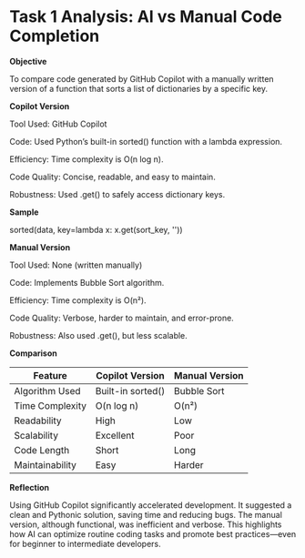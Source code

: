 # Task 1 Analysis: AI vs Manual Code Completion

**Objective**

To compare code generated by GitHub Copilot with a manually written version of a function that sorts a list of dictionaries by a specific key.

**Copilot Version**

Tool Used: GitHub Copilot

Code: Used Python’s built-in sorted() function with a lambda expression.

Efficiency: Time complexity is O(n log n).

Code Quality: Concise, readable, and easy to maintain.

Robustness: Used .get() to safely access dictionary keys.

**Sample**

sorted(data, key=lambda x: x.get(sort_key, ''))


**Manual Version**

Tool Used: None (written manually)

Code: Implements Bubble Sort algorithm.

Efficiency: Time complexity is O(n²).

Code Quality: Verbose, harder to maintain, and error-prone.

Robustness: Also used .get(), but less scalable.

**Comparison**

| Feature          | Copilot Version | Manual Version |
|-----------------|-----------------|----------------|
| Algorithm Used  | Built-in sorted() | Bubble Sort   |
| Time Complexity | O(n log n)      | O(n²)          |
| Readability     | High            | Low            |
| Scalability     | Excellent       | Poor           |
| Code Length     | Short           | Long           |
| Maintainability | Easy            | Harder         |

**Reflection**

Using GitHub Copilot significantly accelerated development. It suggested a clean and Pythonic solution, saving time and reducing bugs. The manual version, although functional, was inefficient and verbose. This highlights how AI can optimize routine coding tasks and promote best practices—even for beginner to intermediate developers.
